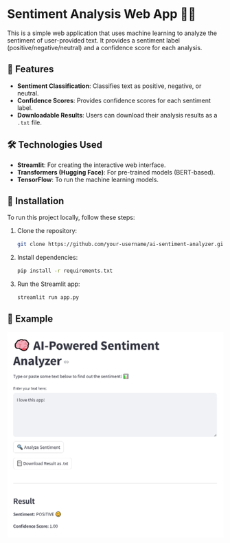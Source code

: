# Sentiment Analysis Web App 🧠💬

This is a simple web application that uses machine learning to analyze the sentiment of user-provided text. It provides a sentiment label (positive/negative/neutral) and a confidence score for each analysis.

## 🎯 Features

- **Sentiment Classification**: Classifies text as positive, negative, or neutral.
- **Confidence Scores**: Provides confidence scores for each sentiment label.
- **Downloadable Results**: Users can download their analysis results as a `.txt` file.

## 🛠️ Technologies Used

- **Streamlit**: For creating the interactive web interface.
- **Transformers (Hugging Face)**: For pre-trained models (BERT-based).
- **TensorFlow**: To run the machine learning models.

## 🔧 Installation

To run this project locally, follow these steps:

1. Clone the repository:
   ```bash
   git clone https://github.com/your-username/ai-sentiment-analyzer.git
   ```
2. Install dependencies:
    ```bash
    pip install -r requirements.txt
    ```
3. Run the Streamlit app: 
    ```bash
    streamlit run app.py
    ```

## 📄 Example
![preview](preview.png)